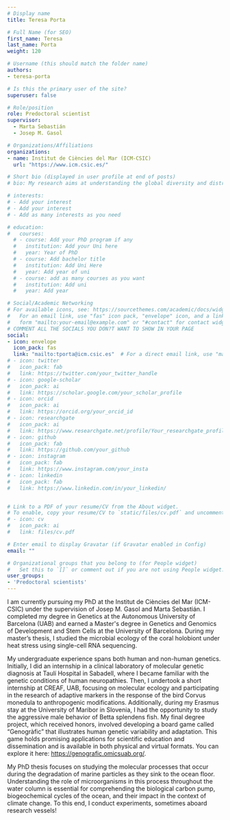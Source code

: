 ```yaml
---
# Display name
title: Teresa Porta

# Full Name (for SEO)
first_name: Teresa
last_name: Porta
weight: 120

# Username (this should match the folder name)
authors:
- teresa-porta

# Is this the primary user of the site?
superuser: false

# Role/position
role: Predoctoral scientist
supervisor: 
  - Marta Sebastián
  - Josep M. Gasol

# Organizations/Affiliations
organizations:
- name: Institut de Ciències del Mar (ICM-CSIC)
  url: "https://www.icm.csic.es/"

# Short bio (displayed in user profile at end of posts)
# bio: My research aims at understanding the global diversity and distribution of eukaryotic and prokaryotic microbes employing curated phylogenetic frameworks focusing on novel environmental taxa.

# interests:
# - Add your interest
# - Add your interest
# - Add as many interests as you need

# education:
#   courses:
  # - course: Add your PhD program if any
  #   institution: Add your Uni here
  #   year: Year of PhD
  # - course: Add bachelor title
  #   institution: Add Uni Here
  #   year: Add year of uni
  # - course: add as many courses as you want
  #   institution: Add uni
  #   year: Add year

# Social/Academic Networking
# For available icons, see: https://sourcethemes.com/academic/docs/widgets/#icons
#   For an email link, use "fas" icon pack, "envelope" icon, and a link in the
#   form "mailto:your-email@example.com" or "#contact" for contact widget.
# COMMENT ALL THE SOCIALS YOU DON?T WANT TO SHOW IN YOUR PAGE
social:
- icon: envelope
  icon_pack: fas
  link: "mailto:tporta@icm.csic.es"  # For a direct email link, use "mailto:test@example.org".
# - icon: twitter
#   icon_pack: fab
#   link: https://twitter.com/your_twitter_handle
# - icon: google-scholar
#   icon_pack: ai
#   link: https://scholar.google.com/your_scholar_profile
# - icon: orcid
#   icon_pack: ai
#   link: https://orcid.org/your_orcid_id
# - icon: researchgate
#   icon_pack: ai
#   link: https://www.researchgate.net/profile/Your_researchgate_profile
# - icon: github
#   icon_pack: fab
#   link: https://github.com/your_github
# - icon: instagram
#   icon_pack: fab
#   link: https://www.instagram.com/your_insta
# - icon: linkedin
#   icon_pack: fab
#   link: https://www.linkedin.com/in/your_linkedin/


# Link to a PDF of your resume/CV from the About widget.
# To enable, copy your resume/CV to `static/files/cv.pdf` and uncomment the lines below.
# - icon: cv
#   icon_pack: ai
#   link: files/cv.pdf

# Enter email to display Gravatar (if Gravatar enabled in Config)
email: ""

# Organizational groups that you belong to (for People widget)
#   Set this to `[]` or comment out if you are not using People widget.
user_groups:
- 'Predoctoral scientists'
---
```

I am currently pursuing my PhD at the Institut de Ciències del Mar (ICM-CSIC) under the supervision of Josep M. Gasol and Marta Sebastián. I completed my degree in Genetics at the Autonomous University of Barcelona (UAB) and earned a Master's degree in Genetics and Genomics of Development and Stem Cells at the University of Barcelona. During my master’s thesis, I studied the microbial ecology of the coral holobiont under heat stress using single-cell RNA sequencing.  

My undergraduate experience spans both human and non-human genetics. Initially, I did an internship in a clinical laboratory of molecular genetic diagnosis at Taulí Hospital in Sabadell, where I became familiar with the genetic conditions of human neuropathies. Then, I undertook a short internship at CREAF, UAB, focusing on molecular ecology and participating in the research of adaptive markers in the response of the bird Corvus monedula to anthropogenic modifications. Additionally, during my Erasmus stay at the University of Maribor in Slovenia, I had the opportunity to study the aggressive male behavior of Betta splendens fish. My final degree project, which received honors, involved developing a board game called “Genogràfic” that illustrates human genetic variability and adaptation. This game holds promising applications for scientific education and dissemination and is available in both physical and virtual formats. You can explore it here: https://genografic.omicsuab.org/.  

My PhD thesis focuses on studying the molecular processes that occur during the degradation of marine particles as they sink to the ocean floor. Understanding the role of microorganisms in this process throughout the water column is essential for comprehending the biological carbon pump, biogeochemical cycles of the ocean, and their impact in the context of climate change. To this end, I conduct experiments, sometimes aboard research vessels!  
